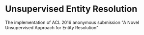# Unsupervised Entity Resolution
The implementation of ACL 2016 anonymous submission "A Novel Unsupervised Approach for Entity Resolution"
